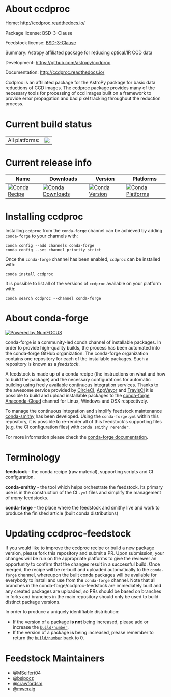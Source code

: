About ccdproc
=============

Home: http://ccdproc.readthedocs.io/

Package license: BSD-3-Clause

Feedstock license: [BSD-3-Clause](https://github.com/conda-forge/ccdproc-feedstock/blob/master/LICENSE.txt)

Summary: Astropy affiliated package for reducing optical/IR CCD data

Development: https://github.com/astropy/ccdproc

Documentation: http://ccdproc.readthedocs.io/

Ccdproc is an affiliated package for the AstroPy package for basic data
reductions of CCD images. The ccdproc package provides many of the
necessary tools for processing of ccd images built on a framework to
provide error propagation and bad pixel tracking throughout the reduction
process.


Current build status
====================


<table><tr><td>All platforms:</td>
    <td>
      <a href="https://dev.azure.com/conda-forge/feedstock-builds/_build/latest?definitionId=3802&branchName=master">
        <img src="https://dev.azure.com/conda-forge/feedstock-builds/_apis/build/status/ccdproc-feedstock?branchName=master">
      </a>
    </td>
  </tr>
</table>

Current release info
====================

| Name | Downloads | Version | Platforms |
| --- | --- | --- | --- |
| [![Conda Recipe](https://img.shields.io/badge/recipe-ccdproc-green.svg)](https://anaconda.org/conda-forge/ccdproc) | [![Conda Downloads](https://img.shields.io/conda/dn/conda-forge/ccdproc.svg)](https://anaconda.org/conda-forge/ccdproc) | [![Conda Version](https://img.shields.io/conda/vn/conda-forge/ccdproc.svg)](https://anaconda.org/conda-forge/ccdproc) | [![Conda Platforms](https://img.shields.io/conda/pn/conda-forge/ccdproc.svg)](https://anaconda.org/conda-forge/ccdproc) |

Installing ccdproc
==================

Installing `ccdproc` from the `conda-forge` channel can be achieved by adding `conda-forge` to your channels with:

```
conda config --add channels conda-forge
conda config --set channel_priority strict
```

Once the `conda-forge` channel has been enabled, `ccdproc` can be installed with:

```
conda install ccdproc
```

It is possible to list all of the versions of `ccdproc` available on your platform with:

```
conda search ccdproc --channel conda-forge
```


About conda-forge
=================

[![Powered by
NumFOCUS](https://img.shields.io/badge/powered%20by-NumFOCUS-orange.svg?style=flat&colorA=E1523D&colorB=007D8A)](https://numfocus.org)

conda-forge is a community-led conda channel of installable packages.
In order to provide high-quality builds, the process has been automated into the
conda-forge GitHub organization. The conda-forge organization contains one repository
for each of the installable packages. Such a repository is known as a *feedstock*.

A feedstock is made up of a conda recipe (the instructions on what and how to build
the package) and the necessary configurations for automatic building using freely
available continuous integration services. Thanks to the awesome service provided by
[CircleCI](https://circleci.com/), [AppVeyor](https://www.appveyor.com/)
and [TravisCI](https://travis-ci.com/) it is possible to build and upload installable
packages to the [conda-forge](https://anaconda.org/conda-forge)
[Anaconda-Cloud](https://anaconda.org/) channel for Linux, Windows and OSX respectively.

To manage the continuous integration and simplify feedstock maintenance
[conda-smithy](https://github.com/conda-forge/conda-smithy) has been developed.
Using the ``conda-forge.yml`` within this repository, it is possible to re-render all of
this feedstock's supporting files (e.g. the CI configuration files) with ``conda smithy rerender``.

For more information please check the [conda-forge documentation](https://conda-forge.org/docs/).

Terminology
===========

**feedstock** - the conda recipe (raw material), supporting scripts and CI configuration.

**conda-smithy** - the tool which helps orchestrate the feedstock.
                   Its primary use is in the construction of the CI ``.yml`` files
                   and simplify the management of *many* feedstocks.

**conda-forge** - the place where the feedstock and smithy live and work to
                  produce the finished article (built conda distributions)


Updating ccdproc-feedstock
==========================

If you would like to improve the ccdproc recipe or build a new
package version, please fork this repository and submit a PR. Upon submission,
your changes will be run on the appropriate platforms to give the reviewer an
opportunity to confirm that the changes result in a successful build. Once
merged, the recipe will be re-built and uploaded automatically to the
`conda-forge` channel, whereupon the built conda packages will be available for
everybody to install and use from the `conda-forge` channel.
Note that all branches in the conda-forge/ccdproc-feedstock are
immediately built and any created packages are uploaded, so PRs should be based
on branches in forks and branches in the main repository should only be used to
build distinct package versions.

In order to produce a uniquely identifiable distribution:
 * If the version of a package **is not** being increased, please add or increase
   the [``build/number``](https://docs.conda.io/projects/conda-build/en/latest/resources/define-metadata.html#build-number-and-string).
 * If the version of a package **is** being increased, please remember to return
   the [``build/number``](https://docs.conda.io/projects/conda-build/en/latest/resources/define-metadata.html#build-number-and-string)
   back to 0.

Feedstock Maintainers
=====================

* [@MSeifert04](https://github.com/MSeifert04/)
* [@bsipocz](https://github.com/bsipocz/)
* [@crawfordsm](https://github.com/crawfordsm/)
* [@mwcraig](https://github.com/mwcraig/)

